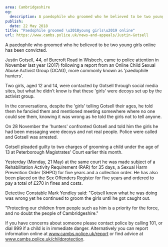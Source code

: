 ```yaml
area: Cambridgeshire
og:
  description: A paedophile who groomed who he believed to be two young girls online has been convicted.
publish:
  date: 22 May 2018
title: "Paedophile groomed \u2018young girls\u2019 online"
url: https://www.cambs.police.uk/news-and-appeals/Justin-Gotsell
```

A paedophile who groomed who he believed to be two young girls online has been convicted.

Justin Gotsell, 44, of Burcroft Road in Wisbech, came to police attention in November last year (2017) following a report from an Online Child Sexual Abuse Activist Group (OCAG), more commonly known as 'paedophile hunters'.

Two girls, aged 12 and 14, were contacted by Gotsell through social media sites, but what he didn't know is that these 'girls' were decoys set up by the activist group.

In the conversations, despite the 'girls' telling Gotsell their ages, he told them he fancied them and mentioned meeting somewhere where no one could see them, knowing it was wrong as he told the girls not to tell anyone.

On 28 November the 'hunters' confronted Gotsell and told him the girls he had been messaging were decoys and not real people. Police were called and Gotsell was arrested.

Gotsell pleaded guilty to two charges of grooming a child under the age of 13 at Peterborough Magistrates' Court earlier this month.

Yesterday (Monday, 21 May) at the same court he was made subject of a Rehabilitation Activity Requirement (RAR) for 35 days, a Sexual Harm Prevention Order (SHPO) for five years and a collection order. He has also been placed on the Sex Offenders Register for five years and ordered to pay a total of £270 in fines and costs.

Detective Constable Mark Yendley said: "Gotsell knew what he was doing was wrong yet he continued to groom the girls until he got caught out.

"Protecting our children from people such as him is a priority for the force, and no doubt the people of Cambridgeshire."

If you have concerns about someone please contact police by calling 101, or dial 999 if a child is in immediate danger. Alternatively you can report information online at www.cambs.police.uk/report or find advice at www.cambs.police.uk/childprotection.

